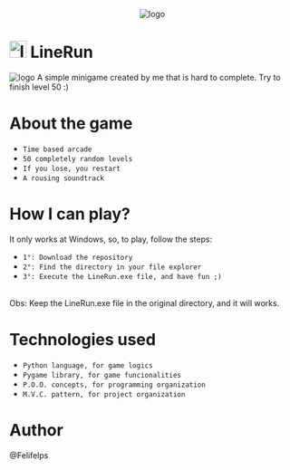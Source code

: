 <p align="center">
  <img alt="logo" src="https://user-images.githubusercontent.com/101474098/220374259-be74381d-23ac-43f4-8130-9823a50fa1f3.png">
</p>

<h1> 
  <img alt="logo" src="https://user-images.githubusercontent.com/101474098/220375305-5277d05b-7cd9-4b0b-9978-e79385762614.png" width="30px" height="30px"> 
  LineRun 
</h1>

<img alt="logo" src="https://img.shields.io/badge/Version-1.0-green">
A simple minigame created by me that is hard to complete. Try to finish level 50 :) 
<br>

# About the game

- `Time based arcade`
- `50 completely random levels`
- `If you lose, you restart`
- `A rousing soundtrack`

# How I can play?
It only works at Windows, so, to play, follow the steps:

- `1°: Download the repository`
- `2°: Find the directory in your file explorer`
- `3°: Execute the LineRun.exe file, and have fun ;)`
<br>
Obs: Keep the LineRun.exe file in the original directory, and it will works.

# Technologies used

- `Python language, for game logics`
- `Pygame library, for game funcionalities`
- `P.O.O. concepts, for programming organization`
- `M.V.C. pattern, for project organization `

# Author

@Felifelps

